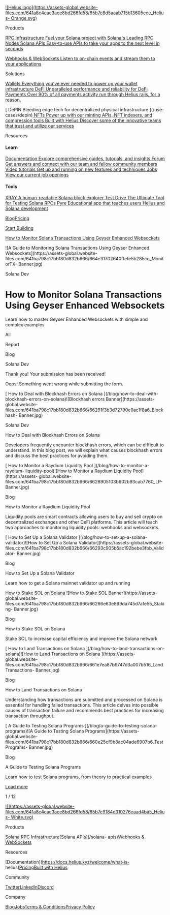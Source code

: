 [![Helius logo](https://assets-global.website-
files.com/641a8c4cac3aee8bd266fd58/65b7c8d5aaab715b13605ece_Helius-
Orange.svg)](/)

Products

[ RPC Infrastructure Fuel your Solana project with Solana's Leading RPC Nodes
](/solana-rpc-nodes)[ Solana APIs Easy-to-use APIs to take your apps to the
next level in seconds ](/solana-apis)

[ Webhooks & WebSockets Listen to on-chain events and stream them to your
applications ](/solana-webhooks-websockets)

Solutions

[ Wallets Everything you've ever needed to power up your wallet infrastructure
](/use-cases/wallets)[ DeFi Unparalleled performance and reliability for DeFi
](/use-cases/defi)[ Payments Over 90% of all payments activity run through
Helius rails, for a reason. ](/use-cases/payments)

[ DePIN Bleeding edge tech for decentralized physical infrastructure ](/use-
cases/depin)[ NFTs Power up with our minting APIs, NFT indexers, and
compression tools ](/use-cases/nfts)[ Built with Helius Discover some of the
innovative teams that trust and utilize our services ](/built-with-helius)

Resources

#### Learn

[ Documentation Explore comprehensive guides, tutorials, and insights
](https://docs.helius.dev/)[ Forum Get answers and connect with our team and
fellow community members ](https://forum.helius.dev/)[ Video tutorials Get up
and running on new features and techniques
](https://www.youtube.com/@helius_labs)[ Jobs View our current job openings
](https://jobs.solana.com/companies/helius)

#### Tools

[ XRAY A human-readable Solana block explorer ](https://xray.helius.xyz/)[
Test Drive The Ultimate Tool for Testing Solana RPCs
](https://testdrive.helius.xyz/)[ Pyre Educational app that teaches users
Helius and Solana development ](https://pyre.helius.xyz/)

[Blog](/blog)[Pricing](/pricing)

[ Start Building ](https://dev.helius.xyz)

[ How to Monitor Solana Transactions Using Geyser Enhanced Websockets
](/blog/how-to-monitor-solana-transactions-using-geyser-enhanced-websockets)

![A Guide to Monitoring Solana Transactions Using Geyser Enhanced
Websockets](https://assets-global.website-
files.com/641ba798c17bb180d832b666/664e31702640ffefe5b285cc_MonitorTX-
Banner.jpg)

Solana Dev

# How to Monitor Solana Transactions Using Geyser Enhanced Websockets

Learn how to master Geyser Enhanced Websockets with simple and complex
examples

All

Report

Blog

Solana Dev

Thank you! Your submission has been received!

Oops! Something went wrong while submitting the form.

[ How to Deal with Blockhash Errors on Solana ](/blog/how-to-deal-with-
blockhash-errors-on-solana)![Blockhash errors Banner](https://assets-
global.website-
files.com/641ba798c17bb180d832b666/66291f3b3d72790e0ac1f8a6_Blockhash-
Banner.jpg)

Solana Dev

How to Deal with Blockhash Errors on Solana

Developers frequently encounter blockhash errors, which can be difficult to
understand. In this blog post, we will explain what causes blockhash errors
and discuss the best practices for avoiding them.

[ How to Monitor a Raydium Liquidity Pool ](/blog/how-to-monitor-a-raydium-
liquidity-pool)![How to Monitor a Raydium Liquidity Pool](https://assets-
global.website-files.com/641ba798c17bb180d832b666/6628905103b602b93cab7760_LP-
Banner.jpg)

Blog

How to Monitor a Raydium Liquidity Pool

Liquidity pools are smart contracts allowing users to buy and sell crypto on
decentralized exchanges and other DeFi platforms. This article will teach two
approaches to monitoring liquidity pools: webhooks and websockets.

[ How to Set Up a Solana Validator ](/blog/how-to-set-up-a-solana-
validator)![How to Set Up a Solana Validator](https://assets-global.website-
files.com/641ba798c17bb180d832b666/66293c905b5ac192bebe3fbb_Validator-
Banner.jpg)

Blog

How to Set Up a Solana Validator

Learn how to get a Solana mainnet validator up and running

[ How to Stake SOL on Solana ](/blog/how-to-stake-solana)![How to Stake SOL
Banner](https://assets-global.website-
files.com/641ba798c17bb180d832b666/66266e63e899da745d7afe55_Staking-
Banner.jpg)

Blog

How to Stake SOL on Solana

Stake SOL to increase capital efficiency and improve the Solana network

[ How to Land Transactions on Solana  ](/blog/how-to-land-transactions-on-
solana)![How to Land Transactions on Solana ](https://assets-global.website-
files.com/641ba798c17bb180d832b666/661e7ea87b9747d3a007b516_LandTransactions-
Banner.jpg)

Blog

How to Land Transactions on Solana

Understanding how transactions are submitted and processed on Solana is
essential for handling failed transactions. This article delves into possible
causes of transaction failure and recommends best practices for increasing
transaction throughput.

[ A Guide to Testing Solana Programs ](/blog/a-guide-to-testing-solana-
programs)![A Guide to Testing Solana Programs](https://assets-global.website-
files.com/641ba798c17bb180d832b666/660e25cf9b8ac04ade6907b6_TestPrograms-
Banner.jpg)

Blog

A Guide to Testing Solana Programs

Learn how to test Solana programs, from theory to practical examples

[ Load more ](?3f90d131_page=2)

1 / 12

[![](https://assets-global.website-
files.com/641a8c4cac3aee8bd266fd58/65b7c9184d310276eaad4ba5_Helius-
White.svg)](/)

Products

[Solana RPC Infrastructure](/solana-rpc-nodes)[Solana APIs](/solana-
apis)[Webhooks & WebSockets](/solana-webhooks-websockets)

Resources

[Documentation](https://docs.helius.xyz/welcome/what-is-
helius)[Pricing](/pricing)[Built with Helius](/built-with-helius)

Community

[Twitter](https://twitter.com/heliuslabs)[LinkedIn](https://www.linkedin.com/company/heliusapi)[Discord](https://discord.gg/aYjmtWsy6b)

Company

[Blog](/blog)[Jobs](https://jobs.solana.com/companies/helius)[Terms &
Conditions](/terms)[Privacy Policy](/privacy-policy)

